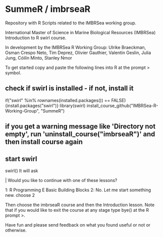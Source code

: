 # SummeR / imbrseaR
Repository with R Scripts related to the IMBRSea working group. 

International Master of Science in Marine Biological Resources (IMBRSea) Introduction to R swirl course.

In development by the IMBRSea R Working Group: Ulrike Braeckman, Osman Crespo Neto, Tim Deprez, Olivier Gauthier, Valentin Geslin, Julia Jung, Cóilín Minto, Stanley Nmor

To get started copy and paste the following lines into R at the prompt > symbol.

## check if swirl is installed - if not, install it
if("swirl" %in% rownames(installed.packages()) == FALSE) {install.packages("swirl")}
library(swirl)
install_course_github("IMBRSea-R-Working-Group", "SummeR")
## if you get a warning message like 'Directory not empty', run 'uninstall_course("imbrseaR")' and then install course again
## start swirl
swirl()
It will ask

| Would you like to continue with one of these lessons?

1: R Programming E Basic Building Blocks
2: No. Let me start something new.
choose 2

Then choose the imbrseaR course and then the Introduction lesson. Note that if you would like to exit the course at any stage type bye() at the R prompt >.

Have fun and please send feedback on what you found useful or not or otherwise.
